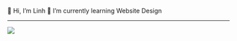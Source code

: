 
👋 Hi, I’m Linh
🌱 I’m currently learning Website Design

---
[![](https://visitcount.itsvg.in/api?id=linhlt02&icon=0&color=0)](https://visitcount.itsvg.in)
